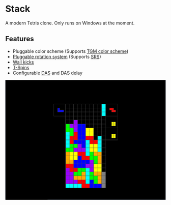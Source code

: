 # Stack
A modern Tetris clone. Only runs on Windows at the moment.

## Features

* Pluggable color scheme (Supports [TGM color scheme](http://tetris.wikia.com/wiki/Tetris_The_Grand_Master))
* [Pluggable rotation system](http://tetris.wikia.com/wiki/Category:Rotation_Systems) (Supports [SRS](http://tetris.wikia.com/wiki/SRS))
* [Wall kicks](http://tetris.wikia.com/wiki/Wall_kick)
* [T-Spins](http://tetris.wikia.com/wiki/T-Spin)
* Configurable [DAS](http://tetris.wikia.com/wiki/DAS) and DAS delay

![](gameplay.png)
